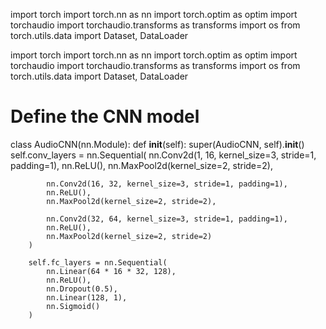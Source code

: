 import torch
import torch.nn as nn
import torch.optim as optim
import torchaudio
import torchaudio.transforms as transforms
import os
from torch.utils.data import Dataset, DataLoader

import torch
import torch.nn as nn
import torch.optim as optim
import torchaudio
import torchaudio.transforms as transforms
import os
from torch.utils.data import Dataset, DataLoader


# Define the CNN model
class AudioCNN(nn.Module):
    def __init__(self):
        super(AudioCNN, self).__init__()
        self.conv_layers = nn.Sequential(
            nn.Conv2d(1, 16, kernel_size=3, stride=1, padding=1),
            nn.ReLU(),
            nn.MaxPool2d(kernel_size=2, stride=2),

            nn.Conv2d(16, 32, kernel_size=3, stride=1, padding=1),
            nn.ReLU(),
            nn.MaxPool2d(kernel_size=2, stride=2),

            nn.Conv2d(32, 64, kernel_size=3, stride=1, padding=1),
            nn.ReLU(),
            nn.MaxPool2d(kernel_size=2, stride=2)
        )

        self.fc_layers = nn.Sequential(
            nn.Linear(64 * 16 * 32, 128), 
            nn.ReLU(),
            nn.Dropout(0.5),
            nn.Linear(128, 1),
            nn.Sigmoid()
        )
